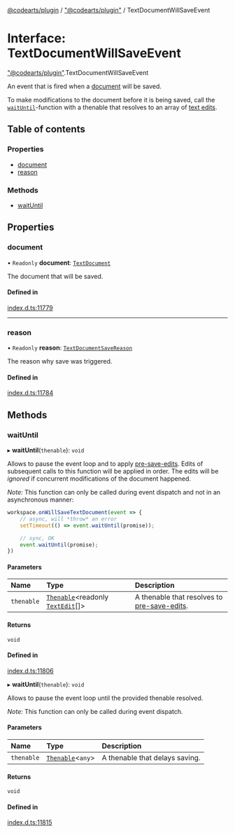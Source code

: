 [@codearts/plugin](../README.md) / ["@codearts/plugin"](../modules/_codearts_plugin_.md) / TextDocumentWillSaveEvent

# Interface: TextDocumentWillSaveEvent

["@codearts/plugin"](../modules/_codearts_plugin_.md).TextDocumentWillSaveEvent

An event that is fired when a [document](codearts_plugin_.TextDocument.md) will be saved.

To make modifications to the document before it is being saved, call the
[`waitUntil`](codearts_plugin_.TextDocumentWillSaveEvent.md#waituntil)-function with a thenable
that resolves to an array of [text edits](../classes/codearts_plugin_.TextEdit.md).

## Table of contents

### Properties

- [document](codearts_plugin_.TextDocumentWillSaveEvent.md#document)
- [reason](codearts_plugin_.TextDocumentWillSaveEvent.md#reason)

### Methods

- [waitUntil](codearts_plugin_.TextDocumentWillSaveEvent.md#waituntil)

## Properties

### document

• `Readonly` **document**: [`TextDocument`](codearts_plugin_.TextDocument.md)

The document that will be saved.

#### Defined in

[index.d.ts:11779](https://github.com/huaweicloud/cloudide-plugin-api/blob/03b481c/index.d.ts#L11779)

___

### reason

• `Readonly` **reason**: [`TextDocumentSaveReason`](../enums/codearts_plugin_.TextDocumentSaveReason.md)

The reason why save was triggered.

#### Defined in

[index.d.ts:11784](https://github.com/huaweicloud/cloudide-plugin-api/blob/03b481c/index.d.ts#L11784)

## Methods

### waitUntil

▸ **waitUntil**(`thenable`): `void`

Allows to pause the event loop and to apply [pre-save-edits](../classes/codearts_plugin_.TextEdit.md).
Edits of subsequent calls to this function will be applied in order. The
edits will be *ignored* if concurrent modifications of the document happened.

*Note:* This function can only be called during event dispatch and not
in an asynchronous manner:

```ts
workspace.onWillSaveTextDocument(event => {
	// async, will *throw* an error
	setTimeout(() => event.waitUntil(promise));

	// sync, OK
	event.waitUntil(promise);
})
```

#### Parameters

| Name | Type | Description |
| :------ | :------ | :------ |
| `thenable` | [`Thenable`](Thenable.md)<readonly [`TextEdit`](../classes/codearts_plugin_.TextEdit.md)[]\> | A thenable that resolves to [pre-save-edits](../classes/codearts_plugin_.TextEdit.md). |

#### Returns

`void`

#### Defined in

[index.d.ts:11806](https://github.com/huaweicloud/cloudide-plugin-api/blob/03b481c/index.d.ts#L11806)

▸ **waitUntil**(`thenable`): `void`

Allows to pause the event loop until the provided thenable resolved.

*Note:* This function can only be called during event dispatch.

#### Parameters

| Name | Type | Description |
| :------ | :------ | :------ |
| `thenable` | [`Thenable`](Thenable.md)<`any`\> | A thenable that delays saving. |

#### Returns

`void`

#### Defined in

[index.d.ts:11815](https://github.com/huaweicloud/cloudide-plugin-api/blob/03b481c/index.d.ts#L11815)
